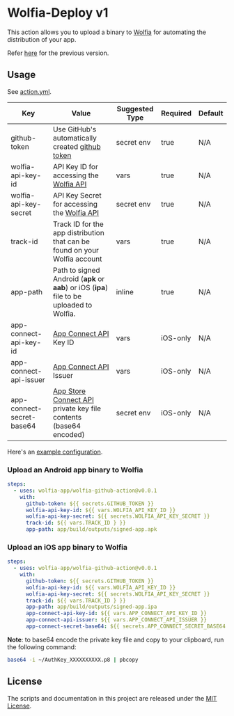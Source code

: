 # Wolfia-Deploy v1

This action allows you to upload a binary to [Wolfia](https://wolfia.com) for automating the distribution of your app.

Refer [here](https://github.com/actions/wolfia-github-action/tree/releases/) for the previous version.

## Usage

See [action.yml](action.yml).

| Key                       | Value                                                                                                                                                                               | Suggested Type | Required | Default |
| ------------------------- | ----------------------------------------------------------------------------------------------------------------------------------------------------------------------------------- | -------------- | -------- | ------- |
| github-token              | Use GitHub's automatically created [github token](https://docs.github.com/en/actions/security-guides/automatic-token-authentication#example-1-passing-the-github_token-as-an-input) | secret env     | true     | N/A     |
| wolfia-api-key-id         | API Key ID for accessing the [Wolfia API](https://wolfia.com/docs/#generate-an-api-key)                                                                                             | vars           | true     | N/A     |
| wolfia-api-key-secret     | API Key Secret for accessing the [Wolfia API](https://wolfia.com/docs/#generate-an-api-key)                                                                                         | secret env     | true     | N/A     |
| track-id                  | Track ID for the app distribution that can be found on your Wolfia account                                                                                                          | vars           | true     | N/A     |
| app-path                  | Path to signed Android (**apk** or **aab**) or iOS (**ipa**) file to be uploaded to Wolfia.                                                                                         | inline         | true     | N/A     |
| app-connect-api-key-id    | [App Connect API](https://developer.apple.com/documentation/appstoreconnectapi/creating_api_keys_for_app_store_connect_api) Key ID                                                  | vars           | iOS-only | N/A     |
| app-connect-api-issuer    | [App Connect API](https://developer.apple.com/documentation/appstoreconnectapi/creating_api_keys_for_app_store_connect_api) Issuer                                                  | vars           | iOS-only | N/A     |
| app-connect-secret-base64 | [App Store Connect API](https://developer.apple.com/documentation/appstoreconnectapi/creating_api_keys_for_app_store_connect_api) private key file contents (base64 encoded)        | secret env     | iOS-only | N/A     |

Here's an [example configuration](.github/workflows/test.yml).

### Upload an Android app binary to Wolfia

```yaml
steps:
  - uses: wolfia-app/wolfia-github-action@v0.0.1
    with:
      github-token: ${{ secrets.GITHUB_TOKEN }}
      wolfia-api-key-id: ${{ vars.WOLFIA_API_KEY_ID }}
      wolfia-api-key-secret: ${{ secrets.WOLFIA_API_KEY_SECRET }}
      track-id: ${{ vars.TRACK_ID } }}
      app-path: app/build/outputs/signed-app.apk
```

### Upload an iOS app binary to Wolfia

```yaml
steps:
  - uses: wolfia-app/wolfia-github-action@v0.0.1
    with:
      github-token: ${{ secrets.GITHUB_TOKEN }}
      wolfia-api-key-id: ${{ vars.WOLFIA_API_KEY_ID }}
      wolfia-api-key-secret: ${{ secrets.WOLFIA_API_KEY_SECRET }}
      track-id: ${{ vars.TRACK_ID } }}
      app-path: app/build/outputs/signed-app.ipa
      app-connect-api-key-id: ${{ vars.APP_CONNECT_API_KEY_ID }}
      app-connect-api-issuer: ${{ vars.APP_CONNECT_API_ISSUER }}
      app-connect-secret-base64: ${{ secrets.APP_CONNECT_SECRET_BASE64 }}
```

**Note**: to base64 encode the private key file and copy to your clipboard, run the following command:

```bash
base64 -i ~/AuthKey_XXXXXXXXXX.p8 | pbcopy
```

## License

The scripts and documentation in this project are released under the [MIT License](LICENSE).
